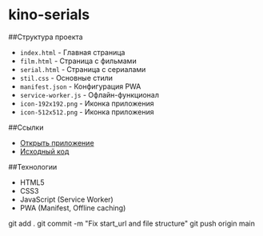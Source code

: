 # kino-serials
##Структура проекта
- `index.html` - Главная страница
- `film.html` - Страница с фильмами
- `serial.html` - Страница с сериалами
- `stil.css` - Основные стили
- `manifest.json` - Конфигурация PWA
- `service-worker.js` - Офлайн-функционал
- `icon-192x192.png` - Иконка приложения
- `icon-512x512.png` - Иконка приложения

##Ссылки
- [Открыть приложение](https://lololo222-coder.github.io/kino-serials/main.html)
- [Исходный код](https://github.com/lololo222-coder/kino-serials)

##Технологии
- HTML5
- CSS3
- JavaScript (Service Worker)
- PWA (Manifest, Offline caching)

git add .
git commit -m "Fix start_url and file structure"
git push origin main
